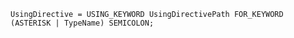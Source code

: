 <!-- This file is generated automatically by infrastructure scripts. Please don't edit by hand. -->

```{ .ebnf .slang-ebnf #UsingDirective }
UsingDirective = USING_KEYWORD UsingDirectivePath FOR_KEYWORD (ASTERISK | TypeName) SEMICOLON;
```
